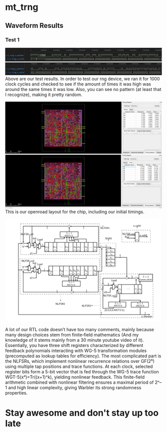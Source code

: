 # mt_trng
## Waveform Results

### Test 1
![TRNG Test 1 Waveform](trng_test1.PNG)
![TRNG Test 2 Waveform](trng_test2.PNG)
Above are our test results. In order to test our rng device, we ran it for 1000 clock cycles and checked to see if the amount of times it was high was around the same times it was low.
Also, you can see no pattern (at least that I recognize), making it pretty random. 

![Openroad layout (w/ setup time)](openroad_layout.PNG)
![Openroad layout (w/ hold time)](openroad_layout2.PNG)
This is our openroad layout for the chip, including our initial timings. 

![Warbler schematic](warbler_datapath.PNG)

A lot of our RTL code doesn’t have too many comments, mainly because many design choices stem from finite‐field mathematics (And my knowledge of it stems mainly from a 30 minute youtube video of it). Essentially, you have three shift registers characterized by different feedback polynomials interacting with WG-5 transformation modules (precomputed as lookup tables for efficiency). The most complicated part is the NLFSRs, which implement nonlinear recurrence relations over GF(2⁵) using multiple tap positions and trace functions. At each clock, selected register bits form a 5-bit vector that is fed through the WG-5 trace function WGT-5(xᵈ)=Tr((x+1)^k), yielding nonlinear feedback. This finite-field arithmetic combined with nonlinear filtering ensures a maximal period of 2ⁿ–1 and high linear complexity, giving Warbler its strong randomness properties.

# Stay awesome and don't stay up too late
